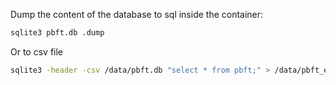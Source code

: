 Dump the content of the database to sql inside the container:

```bash
sqlite3 pbft.db .dump
```

Or to csv file

```bash
sqlite3 -header -csv /data/pbft.db "select * from pbft;" > /data/pbft_export.csv
```
